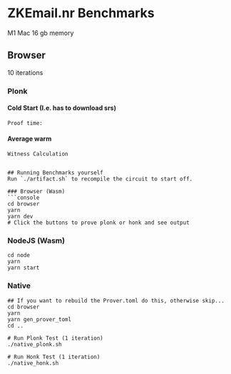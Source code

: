 # ZKEmail.nr Benchmarks

M1 Mac 16 gb memory

## Browser
10 iterations

### Plonk

#### Cold Start (I.e. has to download srs)

```
Proof time:
```

#### Average warm
```
Witness Calculation


## Running Benchmarks yourself
Run `./artifact.sh` to recompile the circuit to start off.

### Browser (Wasm)
```console
cd browser
yarn
yarn dev
# Click the buttons to prove plonk or honk and see output
```

### NodeJS (Wasm)
```console
cd node
yarn
yarn start
```

### Native
```console
## If you want to rebuild the Prover.toml do this, otherwise skip...
cd browser
yarn
yarn gen_prover_toml
cd ..

# Run Plonk Test (1 iteration)
./native_plonk.sh

# Run Honk Test (1 iteration)
./native_honk.sh
```